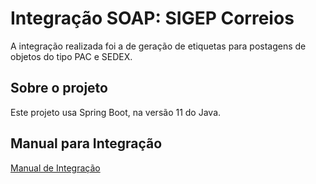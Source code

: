 # Integração SOAP: SIGEP Correios
A integração realizada foi a de geração de etiquetas para postagens de objetos do tipo PAC e SEDEX.

## Sobre o projeto
Este projeto usa Spring Boot, na versão 11 do Java.

## Manual para Integração
[Manual de Integração]([https://quarkus.io/guides/getting-started-reactive#reactive-jax-rs-resources](https://www2.correios.com.br/sistemas/encomendas/sigepweb/doc/manual_de_implementacao_do_web_service_sigep_web.pdf))
